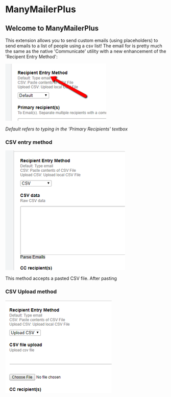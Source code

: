 
# ManyMailerPlus

## Welcome to ManyMailerPlus

This extension allows you to send custom emails (using placeholders) to send emails to a list of people using a csv list!
The email for is pretty much the same as the native 'Communicate' utility with a new enhancement of the 'Recipent Entry Method':

![Method of Entry](./images/recip_method.png)

*Default refers to typing in the 'Primary Recipients' textbox*

### CSV entry method

![CSV Paste](./images/recip2.png)

This method accepts a pasted CSV file. After pasting

### CSV Upload method

![CSV Upload](./images/recip3.png)
